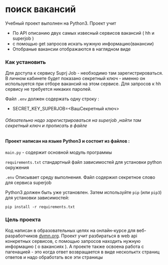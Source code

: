 # поиск вакансий

 Учебный проект выполнен на Python3. Проект учит 
 * По API описанию  двух самых извесный сервисов вакансий  ( hh  и superjob )
 * с помощью get запросов искать нужную информацию(вакансии)
 * Отобраные вакансии отображаются в наглядном виде
 

### Как установить

 Для доступа к сервису Suprj Job - необходимо там зарегистрироваться.
 В личном кабинете будет показано секретный ключ - именно он
 используется при отборе вакансий на этом сервисе.
 Для запросов к hh сервису не требуется никаких паролей.

 
Файл `.env` должен содержать одну строку :
* SECRET_KEY_SUPERJOB=<ВашСекретный ключ>
###### Обязательно надо зарегистрироваться на superjob ,найти там секретный ключ и прописать в файле
#### Проект написан на языке Python3 и состоит из файлов :

`main.py`            - содержит основной модуль программы


`requirements.txt`  стандартный файл зависимостей для установки  python окружения

`.env` Описывает среду выполнения. Файл содержил секретное слово для сервиса superjob


Python3 должен быть уже установлен. 
Затем используйте `pip` (или `pip3`) для установки зависимостей:


    pip install -r requirements.txt




### Цель проекта

Код написан в образовательных целях на онлайн-курсе  для веб-разработчиков [dvmn.org](https://dvmn.org/).
Проект  учит разбираться в web api конкретных сервисов,  с помощью запросов находить
нужную информацию ( о вакансиях ). А проекте также освоена работа с пагенацией - это когда ответ возвращается
в виде нескольктх страниц ответов и надо обработать все эти страницы